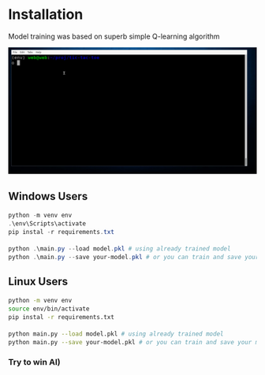 # Installation

Model training was based on superb simple Q-learning algorithm


![sample round](https://github.com/baybaraandrey/tic-tac-toe/blob/main/tic-tac-toe3.gif?raw=true)

## Windows Users
```powershell
python -m venv env
.\env\Scripts\activate
pip instal -r requirements.txt

python .\main.py --load model.pkl # using already trained model
python .\main.py --save your-model.pkl # or you can train and save your model on your own
```

## Linux Users
```sh
python -m venv env
source env/bin/activate
pip instal -r requirements.txt

python main.py --load model.pkl # using already trained model
python main.py --save your-model.pkl # or you can train and save your model on your own
```

### Try to win AI)

